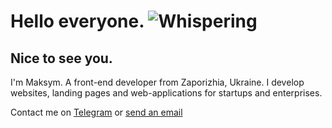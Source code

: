# Hello everyone. ![Whispering](https://github.githubassets.com/images/mona-whisper.gif)

## Nice to see you.

I'm Maksym. A front-end developer from Zaporizhia, Ukraine.
I develop websites, landing pages and web-applications for startups and enterprises.

Contact me on [Telegram](https://t.me/maximmaniak "Open telegram") or [send an email](mailto:max.ziuzin@gmail.com)